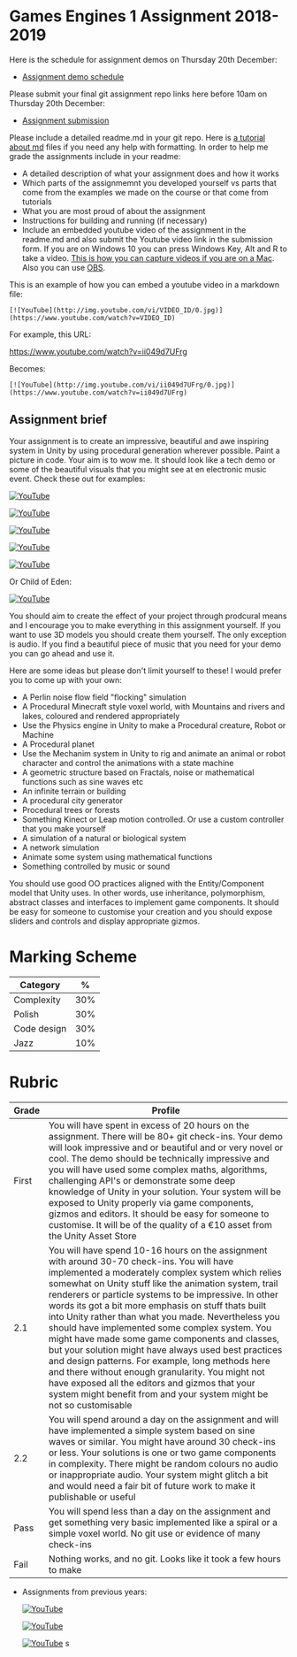 # Games Engines 1 Assignment 2018-2019

Here is the schedule for assignment demos on Thursday 20th December:

- [Assignment demo schedule](https://docs.google.com/spreadsheets/d/18GeuLIz7CcxspD8XjO_DulVPKGyDjNVbRQm4CBW_tRs/edit?usp=sharing)

Please submit your final git assignment repo links here before 10am on Thursday 20th December:

- [Assignment submission](https://docs.google.com/forms/d/e/1FAIpQLSfKiOxW70HF9rRYQeE_QDWbflndTwRuGhqw5NfZPZiUFsVVcA/viewform)

Please include a detailed readme.md in your git repo. Here is [a tutorial about md](https://guides.github.com/features/mastering-markdown/) files if you need any help with formatting. In order to help me grade the assignments include in your readme:

- A detailed description of what your assignment does and how it works
- Which parts of the assignmemnt you developed yourself vs parts that come from the examples we made on the course or that come from tutorials
- What you are most proud of about the assignment 
- Instructions for building and running (if necessary)
- Include an embedded youtube video of the assignment in the readme.md and also submit the Youtube video link in the submission form. If you are on Windows 10 you can press Windows Key, Alt and R to take a video. [This is how you can capture videos if you are on a Mac](https://www.cnbc.com/2018/05/20/how-to-record-the-screen-on-my-mac.html). Also you can use [OBS](https://obsproject.com/).

This is an example of how you can embed a youtube video in a markdown file:

```
[![YouTube](http://img.youtube.com/vi/VIDEO_ID/0.jpg)](https://www.youtube.com/watch?v=VIDEO_ID)
```

For example, this URL: 

https://www.youtube.com/watch?v=ii049d7UFrg

Becomes:

```
[![YouTube](http://img.youtube.com/vi/ii049d7UFrg/0.jpg)](https://www.youtube.com/watch?v=ii049d7UFrg)

```

## Assignment brief

Your assignment is to create an impressive, beautiful and awe inspiring system in Unity by using procedural generation wherever possible. Paint a picture in code. Your aim is to wow me. It should look like a tech demo or some of the beautiful visuals that you might see at en electronic music event. Check these out for examples:

[![YouTube](http://img.youtube.com/vi/rY4-qhGhJIE/0.jpg)](https://www.youtube.com/watch?v=rY4-qhGhJIE)

[![YouTube](http://img.youtube.com/vi/5fZT4dnkXM8/0.jpg)](https://www.youtube.com/watch?v=rY4-5fZT4dnkXM8)

[![YouTube](http://img.youtube.com/vi/8KRe7oeOdE8/0.jpg)](https://www.youtube.com/watch?v=8KRe7oeOdE8)

[![YouTube](http://img.youtube.com/vi/fpViZkhpPHk/0.jpg)](https://www.youtube.com/watch?v=fpViZkhpPHk)

[![YouTube](http://img.youtube.com/vi/8tXJ9BzqHic/0.jpg)](https://www.youtube.com/watch?v=8tXJ9BzqHic)

Or Child of Eden:

[![YouTube](http://img.youtube.com/vi/ic8r_Z9vS-Q/0.jpg)](https://www.youtube.com/watch?v=ic8r_Z9vS-Q)

You should aim to create the effect of your project through prodcural means and I encourage you to make everything in this assignment yourself. If you want to use 3D models you should create them yourself. The only exception is audio. If you find a beautiful piece of music that you need for your demo you can go ahead and use it.

Here are some ideas but please don't limit yourself to these! I would prefer you to come up with your own:

 - A Perlin noise flow field "flocking" simulation
 - A Procedural Minecraft style voxel world, with Mountains and rivers and lakes, coloured and rendered appropriately
 - Use the Physics engine in Unity to make a Procedural creature, Robot or Machine
 - A Procedural planet
 - Use the Mechanim system in Unity to rig and animate an animal or robot character and control the animations with a state machine
 - A geometric structure based on Fractals, noise or mathematical functions such as sine waves etc
 - An infinite terrain or building
 - A procedural city generator
 - Procedural trees or forests
 - Something Kinect or Leap motion controlled. Or use a custom controller that you make yourself  
 - A simulation of a natural or biological system
 - A network simulation
 - Animate some system using mathematical functions 
 - Something controlled by music or sound
 
 You should use good OO practices aligned with the Entity/Component model that Unity uses. In other words, use inheritance, polymorphism, abstract classes and interfaces to implement game components. It should be easy for someone to customise your creation and you should expose sliders and controls and display appropriate gizmos. 
 
 # Marking Scheme
 
 | Category |  %|
 |----------|---|
 | Complexity | 30% |
 | Polish     | 30% |
 | Code design| 30% |
 | Jazz       | 10% | 
 
 # Rubric
 
 | Grade | Profile |
 |-------|---------|
 | First | You will have spent in excess of 20 hours on the assignment. There will be 80+ git check-ins. Your demo will look impressive and or beautiful and or very novel or cool. The demo should be technically impressive and you will have used some complex maths, algorithms, challenging API's or demonstrate some deep knowledge of Unity in your solution. Your system will be exposed to Unity properly via game components, gizmos and editors. It should be easy for someone to customise. It will be of the quality of a €10 asset from the Unity Asset Store |
 | 2.1   | You will have spend 10-16 hours on the assignment with around 30-70 check-ins. You will have implemented a moderately complex system which relies somewhat on Unity stuff like the animation system, trail renderers or particle systems to be impressive. In other words its got a bit more emphasis on stuff thats built into Unity rather than what you made. Nevertheless you should have implemented some complex system. You might have made some game components and classes, but your solution might have always used best practices and design patterns. For example, long methods here and there without enough granularity. You might not have exposed all the editors and gizmos that your system might benefit from and your system might be not so customisable| 
 | 2.2   | You will spend around a day on the assignment and will have implemented a simple system based on sine waves or similar. You might have around 30 check-ins or less. Your solutions is one or two game components in complexity. There might be random colours no audio or inappropriate audio. Your system might glitch a bit and would need a fair bit of future work to make it publishable or useful|
 | Pass  | You will spend less than a day on the assignment and get something very basic implemented like a spiral or a simple voxel world. No git use or evidence of many check-ins|
 | Fail  | Nothing works, and no git. Looks like it took a few hours to make | 
 
 - Assignments from previous years:

	[![YouTube](http://img.youtube.com/vi/ii049d7UFrg/0.jpg)](https://www.youtube.com/watch?v=ii049d7UFrg)

	[![YouTube](http://img.youtube.com/vi/5BPxM--x-7M/0.jpg)](https://www.youtube.com/watch?v=5BPxM--x-7M)

	[![YouTube](http://img.youtube.com/vi/ii049d7UFrg/0.jpg)](https://www.youtube.com/watch?v=ii049d7UFrg)
s